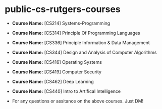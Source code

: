 # public-cs-rutgers-courses

- **Course Name:** [CS214] Systems-Programming
- **Course Name:** [CS314] Principle Of Programming Languages
- **Course Name:** [CS336] Principle Information & Data Management
- **Course Name:** [CS344] Design and Analysis of Computer Algorithms
- **Course Name:** [CS416] Operating Systems
- **Course Name:** [CS419] Computer Security
- **Course Name:** [CS462] Deep Learning
- **Course Name:** [CS440] Intro to Artifical Intelligence

- For any questions or assitance on the above courses. Just DM!
